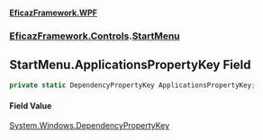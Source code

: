 #### [EficazFramework.WPF](EficazFrameworkWPF.md 'EficazFramework WPF')
### [EficazFramework.Controls](EficazFrameworkWPF.md#EficazFramework.Controls 'EficazFramework.Controls').[StartMenu](EficazFramework.Controls/StartMenu.md 'EficazFramework.Controls.StartMenu')

## StartMenu.ApplicationsPropertyKey Field

```csharp
private static DependencyPropertyKey ApplicationsPropertyKey;
```

#### Field Value
[System.Windows.DependencyPropertyKey](https://docs.microsoft.com/en-us/dotnet/api/System.Windows.DependencyPropertyKey 'System.Windows.DependencyPropertyKey')